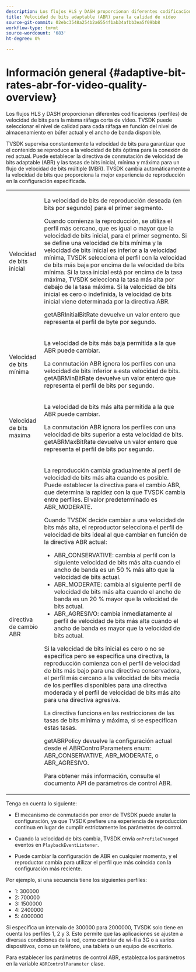 ```yaml
---
description: Los flujos HLS y DASH proporcionan diferentes codificaciones (perfiles) de velocidad de bits para la misma ráfaga corta de vídeo. TVSDK puede seleccionar el nivel de calidad para cada ráfaga en función del nivel de almacenamiento en búfer actual y el ancho de banda disponible.
title: Velocidad de bits adaptable (ABR) para la calidad de vídeo
source-git-commit: 02ebc3548a254b2a6554f1ab34afbb3ea5f09bb8
workflow-type: tm+mt
source-wordcount: '683'
ht-degree: 0%

---
```


# Información general {#adaptive-bit-rates-abr-for-video-quality-overview}

Los flujos HLS y DASH proporcionan diferentes codificaciones (perfiles) de velocidad de bits para la misma ráfaga corta de vídeo. TVSDK puede seleccionar el nivel de calidad para cada ráfaga en función del nivel de almacenamiento en búfer actual y el ancho de banda disponible.

TVSDK supervisa constantemente la velocidad de bits para garantizar que el contenido se reproduce a la velocidad de bits óptima para la conexión de red actual. Puede establecer la directiva de conmutación de velocidad de bits adaptable (ABR) y las tasas de bits inicial, mínima y máxima para un flujo de velocidad de bits múltiple (MBR). TVSDK cambia automáticamente a la velocidad de bits que proporciona la mejor experiencia de reproducción en la configuración especificada.

<table id="table_AF838E082235406AA359BF1C1A77F85F"> 
 <tbody> 
  <tr> 
   <td colname="col01"> Velocidad de bits inicial </td> 
   <td colname="col2"> <p>La velocidad de bits de reproducción deseada (en bits por segundo) para el primer segmento. </p> <p>Cuando comienza la reproducción, se utiliza el perfil más cercano, que es igual o mayor que la velocidad de bits inicial, para el primer segmento. Si se define una velocidad de bits mínima y la velocidad de bits inicial es inferior a la velocidad mínima, TVSDK selecciona el perfil con la velocidad de bits más baja por encima de la velocidad de bits mínima. Si la tasa inicial está por encima de la tasa máxima, TVSDK selecciona la tasa más alta por debajo de la tasa máxima. Si la velocidad de bits inicial es cero o indefinida, la velocidad de bits inicial viene determinada por la directiva ABR. </p> <p><span class="codeph"> getABRInitialBitRate</span> devuelve un valor entero que representa el perfil de byte por segundo. </p> </td> 
  </tr> 
  <tr> 
   <td colname="col01"> Velocidad de bits mínima </td> 
   <td colname="col2"> <p>La velocidad de bits más baja permitida a la que ABR puede cambiar. </p> <p>La conmutación ABR ignora los perfiles con una velocidad de bits inferior a esta velocidad de bits. <span class="codeph"> getABRMinBitRate</span> devuelve un valor entero que representa el perfil de bits por segundo. </p> </td> 
  </tr> 
  <tr> 
   <td colname="col01"> Velocidad de bits máxima </td> 
   <td colname="col2"> <p>La velocidad de bits más alta permitida a la que ABR puede cambiar. </p> <p>La conmutación ABR ignora los perfiles con una velocidad de bits superior a esta velocidad de bits. <span class="codeph"> getABRMaxBitRate</span> devuelve un valor entero que representa el perfil de bits por segundo. </p> </td> 
  </tr> 
  <tr> 
   <td colname="col01"> directiva de cambio ABR </td> 
   <td colname="col2"> <p>La reproducción cambia gradualmente al perfil de velocidad de bits más alta cuando es posible. Puede establecer la directiva para el cambio ABR, que determina la rapidez con la que TVSDK cambia entre perfiles. El valor predeterminado es <span class="codeph"> ABR_MODERATE</span>. </p> <p>Cuando TVSDK decide cambiar a una velocidad de bits más alta, el reproductor selecciona el perfil de velocidad de bits ideal al que cambiar en función de la directiva ABR actual: 
     <ul id="ul_AC9C99D84A3B4A8DBD1A05CC05DEE771"> 
      <li id="li_B79C0AA2CBFB42FF98A257CEC9C400BA"><span class="codeph"> ABR_CONSERVATIVE</span>: cambia al perfil con la siguiente velocidad de bits más alta cuando el ancho de banda es un 50 % más alto que la velocidad de bits actual. </li> 
      <li id="li_38CC3A95D8634F359D0F7C273D0108C0"><span class="codeph"> ABR_MODERATE</span>: cambia al siguiente perfil de velocidad de bits más alta cuando el ancho de banda es un 20 % mayor que la velocidad de bits actual. </li> 
      <li id="li_E845C035420D4B3FB2B179F448F8CA85"><span class="codeph"> ABR_AGRESIVO</span>: cambia inmediatamente al perfil de velocidad de bits más alta cuando el ancho de banda es mayor que la velocidad de bits actual. </li> 
     </ul> </p> <p>Si la velocidad de bits inicial es cero o no se especifica pero se especifica una directiva, la reproducción comienza con el perfil de velocidad de bits más bajo para una directiva conservadora, el perfil más cercano a la velocidad de bits media de los perfiles disponibles para una directiva moderada y el perfil de velocidad de bits más alto para una directiva agresiva. </p> <p>La directiva funciona en las restricciones de las tasas de bits mínima y máxima, si se especifican estas tasas. </p> <p> <span class="codeph"> getABRPolicy</span> devuelve la configuración actual desde el <span class="codeph"> ABRControlParameters</span> enum: <span class="codeph"> ABR_CONSERVATIVE</span>, <span class="codeph"> ABR_MODERATE</span>, o <span class="codeph"> ABR_AGRESIVO</span>. </p> <p>Para obtener más información, consulte el documento API de parámetros de control ABR. </p> </td> 
  </tr> 
 </tbody> 
</table>

Tenga en cuenta lo siguiente:

* El mecanismo de conmutación por error de TVSDK puede anular la configuración, ya que TVSDK prefiere una experiencia de reproducción continua en lugar de cumplir estrictamente los parámetros de control.
* Cuando la velocidad de bits cambia, TVSDK envía `onProfileChanged` eventos en `PlaybackEventListener`.

* Puede cambiar la configuración de ABR en cualquier momento, y el reproductor cambia para utilizar el perfil que más coincida con la configuración más reciente.

Por ejemplo, si una secuencia tiene los siguientes perfiles:

* 1: 300000
* 2: 700000
* 3: 1500000
* 4: 2400000
* 5: 4000000

Si especifica un intervalo de 300000 para 2000000, TVSDK solo tiene en cuenta los perfiles 1, 2 y 3. Esto permite que las aplicaciones se ajusten a diversas condiciones de la red, como cambiar de wi-fi a 3G o a varios dispositivos, como un teléfono, una tableta o un equipo de escritorio.

Para establecer los parámetros de control ABR, establezca los parámetros en la variable `ABRControlParameter` clase.
